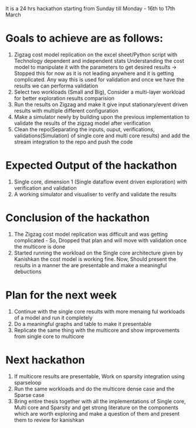 It is a 24 hrs hackathon starting from Sunday till Monday - 16th to 17th March

# Goals to achieve are as follows:
1. Zigzag cost model replication on the excel sheet/Python script with Technology dependent and independent stats Understanding the cost model to manipulate it with the parameters to get desired results -> Stopped this for now as it is not leading anywhere and it is getting complicated. Any way this is used for validation and once we have the results we can performa validation
2. Select two workloads (Small and Big), Consider a multi-layer workload for better exploration results comparision
3. Run the results on Zigzag and make it give input stationary/event driven results with multiple different configuration
4. Make a simulator newly by building upon the previous implementation to validate the results of the zigzag model after verification
5. Clean the repo(Separating the inputs, ouput, verifications, validations(Simulation) of single core and multi core results) and add the stream integration to the repo and push the code

# Expected Output of the hackathon
1. Single core, dimension 1 (Single dataflow event driven exploration) with verification and validation
2. A working simulator and visualiser to verify and validate the results

# Conclusion of the hackathon
1. The Zigzag cost model replication was difficult and was getting complicated - So, Dropped that plan and will move with validation once the multicore is done
2. Started running the workload on the Single core architecture given by Kanishkan the cost model is working fine. Now, Should present the results in a manner the are presentable and make a meaningful debuctions

# Plan for the next week
1. Continue with the single core results with more menaing ful workloads of a model and run it completely
2. Do a meaningful graphs and table to make it presentable
3. Replicate the same thing with the multicore and show improvements from single core to multicore 


# Next hackathon
1. If multicore results are presentable, Work on sparsity integration using sparseloop
2. Run the same workloads and do the multicore dense case and the Sparse case
3. Bring entire thesis together with all the implementations of Single core, Multi core and Sparsity and get strong literature on the components which are worth exploring and make a question of them and present them to review for kanishkan